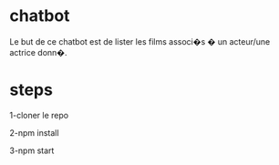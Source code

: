 # chatbot

Le but de ce chatbot est de lister les films associ�s � un acteur/une actrice donn�.

# steps

1-cloner le repo

2-npm install

3-npm start
